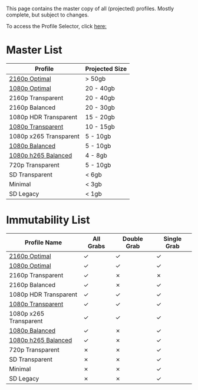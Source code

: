 This page contains the master copy of all (projected) profiles. Mostly complete, but subject to changes. 

To access the Profile Selector, click [here:](https://selectarr.pages.dev/)
# Master List
| Profile | Projected Size |
| ---- | ---- |
| [2160p Optimal](./2160p%20Optimal.md) | > 50gb |
| [1080p Optimal](./1080p%20Optimal.md) | 20 - 40gb |
| 2160p Transparent | 20 - 40gb |
| 2160p Balanced | 20 - 30gb |
| 1080p HDR Transparent | 15 - 20gb |
| [1080p Transparent](./1080p%20Transparent.md) | 10 - 15gb |
| 1080p x265 Transparent | 5 - 10gb |
| [1080p Balanced](./1080p%20Balanced.md) | 5 - 10gb |
| [1080p h265 Balanced](./1080p%20h265%20Balanced.md) | 4 - 8gb |
| 720p Transparent | 5 - 10gb |
| SD Transparent | < 6gb |
| Minimal | < 3gb |
| SD Legacy | < 1gb |

# Immutability List

| Profile Name | All Grabs | Double Grab | Single Grab |
| ------------ | --------- | ----------- | ----------- |
| [2160p Optimal](./2160p%20Optimal.md) | ✓ | ✓ | ✓ |
| [1080p Optimal](./1080p%20Optimal.md) | ✓ | ✓ | ✓ |
| 2160p Transparent | ✓ | ✗ | ✗ |
| 2160p Balanced | ✓ | ✗ | ✓ |
| 1080p HDR Transparent | ✓ | ✓ | ✓ |
| [1080p Transparent](./1080p%20Transparent.md) | ✓ | ✓ | ✓ |
| 1080p x265 Transparent | ✓ | ✓ | ✓ |
| [1080p Balanced](./1080p%20Balanced.md) | ✓ | ✗ | ✓ |
| [1080p h265 Balanced](./1080p%20h265%20Balanced.md) | ✓ | ✗ | ✓ |
| 720p Transparent | ✗ | ✗ | ✓ |
| SD Transparent | ✗ | ✗ | ✓ |
| Minimal | ✗ | ✗ | ✓ |
| SD Legacy | ✗ | ✗ | ✓ |
